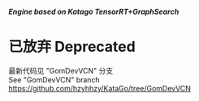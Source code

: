 ***Engine based on Katago TensorRT+GraphSearch***   
# 已放弃 Deprecated    
最新代码见 "GomDevVCN" 分支    
See "GomDevVCN" branch    
https://github.com/hzyhhzy/KataGo/tree/GomDevVCN   